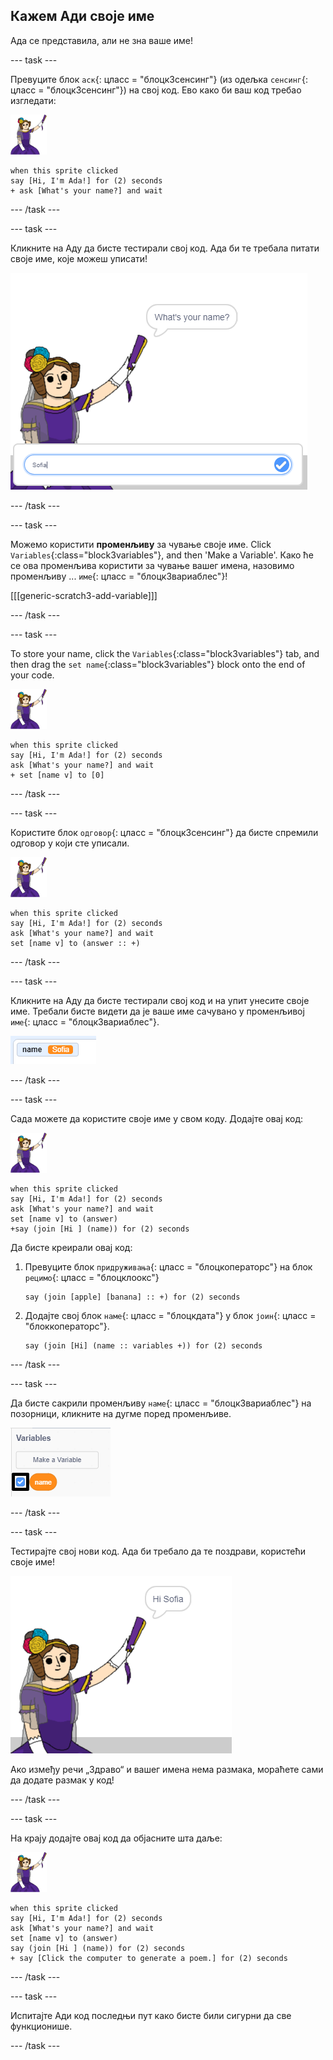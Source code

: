## Кажем Ади своје име

Ада се представила, али не зна ваше име!

\--- task \---

Превуците блок `аск`{: цласс = "блоцк3сенсинг"} (из одељка `сенсинг`{: цласс = "блоцк3сенсинг"}) на свој код. Ево како би ваш код требао изгледати:

![ада сприте](images/ada-sprite.png)

```blocks3
when this sprite clicked
say [Hi, I'm Ada!] for (2) seconds
+ ask [What's your name?] and wait
```

\--- /task \---

\--- task \---

Кликните на Аду да бисте тестирали свој код. Ада би те требала питати своје име, које можеш уписати!

![ада сприте питајући како се зовеш](images/poetry-input.png)

\--- /task \---

\--- task \---

Можемо користити **променљиву** за чување своје име. Click `Variables`{:class="block3variables"}, and then 'Make a Variable'. Како ће се ова променљива користити за чување вашег имена, назовимо променљиву ... `име`{: цласс = "блоцк3вариаблес"}!

[[[generic-scratch3-add-variable]]]

\--- /task \---

\--- task \---

To store your name, click the `Variables`{:class="block3variables"} tab, and then drag the `set name`{:class="block3variables"} block onto the end of your code.

![ада сприте](images/ada-sprite.png)

```blocks3
when this sprite clicked
say [Hi, I'm Ada!] for (2) seconds
ask [What's your name?] and wait
+ set [name v] to [0]
```

\--- /task \---

\--- task \---

Користите блок `одговор`{: цласс = "блоцк3сенсинг"} да бисте спремили одговор у који сте уписали.

![ада сприте](images/ada-sprite.png)

```blocks3
when this sprite clicked
say [Hi, I'm Ada!] for (2) seconds
ask [What's your name?] and wait
set [name v] to (answer :: +)
```

\--- /task \---

\--- task \---

Кликните на Аду да бисте тестирали свој код и на упит унесите своје име. Требали бисте видети да је ваше име сачувано у променљивој `име`{: цласс = "блоцк3вариаблес"}.

![слика екрана](images/poetry-name-test.png)

\--- /task \---

\--- task \---

Сада можете да користите своје име у свом коду. Додајте овај код:

![ада сприте](images/ada-sprite.png)

```blocks3
when this sprite clicked
say [Hi, I'm Ada!] for (2) seconds
ask [What's your name?] and wait
set [name v] to (answer)
+say (join [Hi ] (name)) for (2) seconds 
```

Да бисте креирали овај код:

1. Превуците блок `придруживања`{: цласс = "блоцкоператорс"} на блок `рецимо`{: цласс = "блоцклоокс"}
    
    ```blocks3
    say (join [apple] [banana] :: +) for (2) seconds
    ```

2. Додајте свој блок `наме`{: цласс = "блоцкдата"} у блок `јоин`{: цласс = "блоккоператорс"}.
    
    ```blocks3
    say (join [Hi] (name :: variables +)) for (2) seconds
    ```

\--- /task \---

\--- task \---

Да бисте сакрили променљиву `наме`{: цласс = "блоцк3вариаблес"} на позорници, кликните на дугме поред променљиве.

![Промените назив променљиве](images/poetry-tick-annotated.png)

\--- /task \---

\--- task \---

Тестирајте свој нови код. Ада би требало да те поздрави, користећи своје име!

![слика екрана](images/poetry-name-test2.png)

Ако између речи „Здраво“ и вашег имена нема размака, мораћете сами да додате размак у код!

\--- /task \---

\--- task \---

На крају додајте овај код да објасните шта даље:

![ада сприте](images/ada-sprite.png)

```blocks3
when this sprite clicked
say [Hi, I'm Ada!] for (2) seconds
ask [What's your name?] and wait
set [name v] to (answer)
say (join [Hi ] (name)) for (2) seconds 
+ say [Click the computer to generate a poem.] for (2) seconds 
```

\--- /task \---

\--- task \---

Испитајте Ади код последњи пут како бисте били сигурни да све функционише.

\--- /task \---